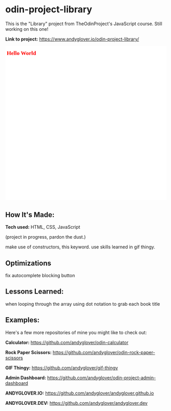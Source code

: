# odin-project-library
This is the "Library" project from TheOdinProject's JavaScript course. Still working on this one!

**Link to project:** https://www.andyglover.io/odin-project-library/

![Thumbnail](./img/project-screenshot.png "screenshot of odin-project-library")

## How It's Made:

**Tech used:** HTML, CSS, JavaScript

(project in progress, pardon the dust.)

make use of constructors, this keyword. use skills learned in gif thingy.

## Optimizations

fix autocomplete blocking button

## Lessons Learned:

when looping through the array using dot notation to grab each book title

## Examples:
Here's a few more repositories of mine you might like to check out:

**Calculator:** https://github.com/andyglover/odin-calculator

**Rock Paper Scissors:** https://github.com/andyglover/odin-rock-paper-scissors

**GIF Thingy:** https://github.com/andyglover/gif-thingy

**Admin Dashboard:** https://github.com/andyglover/odin-project-admin-dashboard

**ANDYGLOVER.IO:** https://github.com/andyglover/andyglover.github.io

**ANDYGLOVER.DEV:** https://github.com/andyglover/andyglover.dev